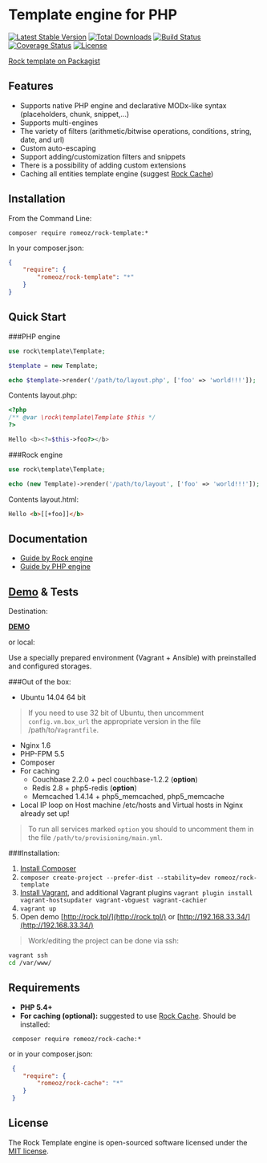 Template engine for PHP
=======================

[![Latest Stable Version](https://poser.pugx.org/romeOz/rock-template/v/stable.svg)](https://packagist.org/packages/romeOz/rock-template)
[![Total Downloads](https://poser.pugx.org/romeOz/rock-template/downloads.svg)](https://packagist.org/packages/romeOz/rock-template)
[![Build Status](https://travis-ci.org/romeOz/rock-template.svg?branch=master)](https://travis-ci.org/romeOz/rock-template)
[![Coverage Status](https://coveralls.io/repos/romeOz/rock-template/badge.png?branch=master)](https://coveralls.io/r/romeOz/rock-template?branch=master)
[![License](https://poser.pugx.org/romeOz/rock-template/license.svg)](https://packagist.org/packages/romeOz/rock-template)

[Rock template on Packagist](https://packagist.org/packages/romeOz/rock-template)

Features
-------------------

 * Supports native PHP engine and declarative MODx-like syntax (placeholders, chunk, snippet,...)
 * Supports multi-engines
 * The variety of filters (arithmetic/bitwise operations, conditions, string, date, and url)
 * Custom auto-escaping
 * Support adding/customization filters and snippets
 * There is a possibility of adding custom extensions
 * Caching all entities template engine (suggest [Rock Cache](https://github.com/romeOz/rock-cache))

Installation
-------------------

From the Command Line:

```composer require romeoz/rock-template:*```

In your composer.json:

```json
{
    "require": {
        "romeoz/rock-template": "*"
    }
}
```

Quick Start
-------------------

###PHP engine

```php
use rock\template\Template;

$template = new Template;

echo $template->render('/path/to/layout.php', ['foo' => 'world!!!']);
```

Contents layout.php:

```php
<?php
/** @var \rock\template\Template $this */
?>

Hello <b><?=$this->foo?></b>
```

###Rock engine

```php
use rock\template\Template;

echo (new Template)->render('/path/to/layout', ['foo' => 'world!!!']);
```

Contents layout.html:

```html
Hello <b>[[+foo]]</b>
```

Documentation
-------------------

 * [Guide by Rock engine](https://github.com/romeOz/rock-template/blob/master/docs/rock.md)
 * [Guide by PHP engine](https://github.com/romeOz/rock-template/blob/master/docs/php.md)

[Demo](http://demo.template.framerock.net/) & Tests
-------------------

Destination:

[**DEMO**](http://demo.template.framerock.net/)

or local:

Use a specially prepared environment (Vagrant + Ansible) with preinstalled and configured storages.

###Out of the box:

 * Ubuntu 14.04 64 bit

> If you need to use 32 bit of Ubuntu, then uncomment `config.vm.box_url` the appropriate version in the file /path/to/`Vagrantfile`.

 * Nginx 1.6
 * PHP-FPM 5.5
 * Composer
 * For caching
    * Couchbase 2.2.0 + pecl couchbase-1.2.2 (**option**)
    * Redis 2.8 + php5-redis (**option**)
    * Memcached 1.4.14 + php5_memcached, php5_memcache
 * Local IP loop on Host machine /etc/hosts and Virtual hosts in Nginx already set up!

> To run all services marked `option` you should to uncomment them in the file `/path/to/provisioning/main.yml`.

###Installation:

1. [Install Composer](https://getcomposer.org/doc/00-intro.md#globally)
2. ```composer create-project --prefer-dist --stability=dev romeoz/rock-template```
3. [Install Vagrant](https://www.vagrantup.com/downloads), and additional Vagrant plugins ```vagrant plugin install vagrant-hostsupdater vagrant-vbguest vagrant-cachier```
4. ```vagrant up```
5. Open demo [http://rock.tpl/](http://rock.tpl/) or [http://192.168.33.34/](http://192.168.33.34/)

> Work/editing the project can be done via ssh:
```bash
vagrant ssh
cd /var/www/
```

Requirements
-------------------

 * **PHP 5.4+**
 * **For caching (optional):**
 suggested to use [Rock Cache](https://github.com/romeOz/rock-cache). Should be installed:

```
 composer require romeoz/rock-cache:*
```

or in your composer.json:

```json
 {
    "require": {
        "romeoz/rock-cache": "*"
    }
 }
```

License
-------------------

The Rock Template engine is open-sourced software licensed under the [MIT license](http://opensource.org/licenses/MIT).